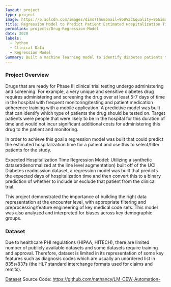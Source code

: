 ```yaml
---
layout: project
type: project
image: https://o.aolcdn.com/images/dims?thumbnail=960%2C&quality=95&image_uri=https%3A%2F%2Fs.yimg.com%2Fuu%2Fapi%2Fres%2F1.2%2FqEjW8LMkT.vPxSm7ekRC8A--%7EB%2FaD0xMzM0O3c9MjAwMDthcHBpZD15dGFjaHlvbg--%2Fhttps%3A%2F%2Fo.aolcdn.com%2Fimages%2Fdims%3Fresize%3D2000%252C2000%252Cshrink%26image_uri%3Dhttps%253A%252F%252Fs.yimg.com%252Fos%252Fcreatr-uploaded-images%252F2019-06%252F29d9e1e0-8d17-11e9-badf-8e6de9f73ea9%26client%3Da1acac3e1b3290917d92%26signature%3D370ce1f3213dc3ed909feabe79c9ef9f16a7a129&client=amp-blogside-v2&signature=08a850af9af537cf5ffccbe7138f0c71628b7229
title: Regression Model to Predict Patient Estimated Hospitalization Time
permalink: projects/Drug-Regression-Model
date: 2020
labels:
  - Python
  - Clinical Data
  - Regression Model
Summary: Built a machine learning model to identify diabetes patients that are likely to be treated with a client drug, thereby ensuring effective reach out of the medical representatives to the corresponding physicians.
---
```


### Project Overview
Drugs that are ready for Phase III clinical trial testing undergo administering and screening. For example, a very unique and sensitive diabetes drug requires administering and screening the drug over at least 5-7 days of time in the hospital with frequent monitoring/testing and patient medication adherence training with a mobile application. A predictive model was built that can identify which type of patients the drug should be tested on. Target patients were people that were likely to be in the hospital for this duration of time and would not incur significant additional costs for administering this drug to the patient and monitoring.

In order to achieve this goal a regression model was built that could predict the estimated hospitalization time for a patient and use this to select/filter patients for the study.

Expected Hospitalization Time Regression Model: Utilizing a synthetic dataset(denormalized at the line level augmentation) built off of the UCI Diabetes readmission dataset, a regression model was built that predicts the expected days of hospitalization time and then convert this to a binary prediction of whether to include or exclude that patient from the clinical trial.

This project demonstrated the importance of building the right data representation at the encounter level, with appropriate filtering and preprocessing/feature engineering of key medical code sets. This model was also analyzed and interpreted for biases across key demographic groups.

### Dataset
Due to healthcare PHI regulations (HIPAA, HITECH), there are limited number of publicly available datasets and some datasets require training and approval. Therefore, dataset is limited in its representation of some key features such as diagnosis codes which are usually an unordered list in 835s/837s (the HL7 standard interchange formats used for claims and remits).

<a href="https://archive.ics.uci.edu/ml/datasets/Diabetes+130-US+hospitals+for+years+1999-2008">Dataset</a>
Source Code: <a href="https://github.com/kshptl/Patient-Selection-for-Diabetes-Drug-Testing-using-EHR-Data"><i class="large github icon"></i>https://github.com/nathancy/LM-CEW-Automation-</a>


